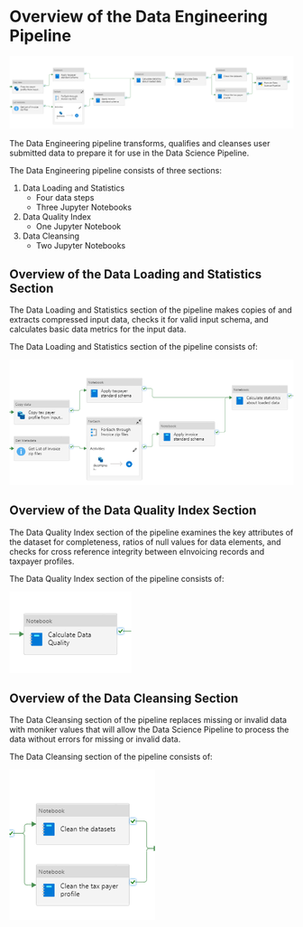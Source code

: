 # Overview of the Data Engineering Pipeline

![data engineering pipeline overview](../images/data_engineering_pipeline_overview.png)

The Data Engineering pipeline transforms, qualifies and cleanses user submitted data to prepare it for use in the Data Science Pipeline.

The Data Engineering pipeline consists of three sections:

1. Data Loading and Statistics
    - Four data steps
    - Three Jupyter Notebooks
2. Data Quality Index
    - One Jupyter Notebook
3. Data Cleansing
    - Two Jupyter Notebooks

## Overview of the Data Loading and Statistics Section

The Data Loading and Statistics section of the pipeline makes copies of and extracts compressed input data, checks it for valid input schema, and calculates basic data metrics for the input data.

The Data Loading and Statistics section of the pipeline consists of:

![data loading and statistics notebooks](../images/data_loading_and_stats_overview.png)

## Overview of the Data Quality Index Section

The Data Quality Index section of the pipeline examines the key attributes of the dataset for completeness, ratios of null values for data elements, and checks for cross reference integrity between eInvoicing records and taxpayer profiles.

The Data Quality Index section of the pipeline consists of:

![data quality index notebooks](../images/data_quality_overview.png)

## Overview of the Data Cleansing Section

The Data Cleansing section of the pipeline replaces missing or invalid data with moniker values that will allow the Data Science Pipeline to process the data without errors for missing or invalid data.

The Data Cleansing section of the pipeline consists of:

![data cleansing notebooks](../images/data_cleansing_overview.png)
